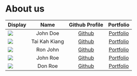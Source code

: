 # About us

Display |     Name      |             Github Profile             | Portfolio
--------|:-------------:|:--------------------------------------:|:---------:
![](https://via.placeholder.com/100.png?text=Photo) |   John Doe    |     [Github](https://github.com/)      | [Portfolio](docs/team/johndoe.md)
![](https://via.placeholder.com/100.png?text=Photo) | Tai Kah Kiang | [Github](https://github.com/kktai1512) | [Portfolio](docs/team/johndoe.md)
![](https://via.placeholder.com/100.png?text=Photo) |   Ron John    |     [Github](https://github.com/)      | [Portfolio](docs/team/johndoe.md)
![](https://via.placeholder.com/100.png?text=Photo) |   John Roe    |     [Github](https://github.com/)      | [Portfolio](docs/team/johndoe.md)
![](https://via.placeholder.com/100.png?text=Photo) |    Don Roe    |     [Github](https://github.com/)      | [Portfolio](docs/team/johndoe.md)
